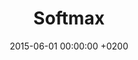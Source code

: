 ---
layout: page
title: "Softmax"
date: 2015-06-01 00:00:00 +0200
client: "onesnow"
introduction: "Softmax is a leading company in innovative technologies based in South East Asia, constantly pushing the boundaries of advancements and redefining the industry standards."
city: Bangkok
country: Thailand
map: "100.5615673, 13.8179723"
web: ones-now.com
categories: digital
since: 2015
color: "#2b63fa"
cover: aee-01.jpg
bg: roman-kraft
---